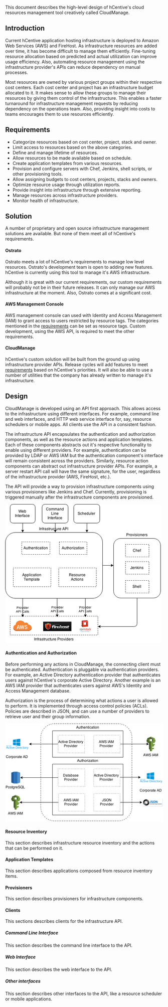 This document describes the high-level design of hCentive's cloud resources management tool creatively called CloudManage.

## Introduction
Current hCentive application hosting infrastructure is deployed to Amazon Web Services (AWS) and FireHost. As infrastructure resources are added over time, it has become difficult to manage them efficiently. Fine-tuning resource allocation based on predicted and actual utilization can improve usage efficiency. Also, automating resource management using the infrastructure provider's APIs can reduce dependency on manual processes.

Most resources are owned by various project groups within their respective cost centers. Each cost center and project has an infrastructure budget allocated to it. It makes sense to allow these groups to manage their resources by giving them control of the infrastructure. This enables a faster turnaround for infrastructure management requests by reducing dependency on the operations team. Also, providing insight into costs to teams encourages them to use resources efficiently.

## <a name="requirements"></a>Requirements
* Categorize resources based on cost center, project, stack and owner.
* Limit access to resources based on the above categories.
* Define and manage lifetime of resources.
* Allow resources to be made available based on schedule.
* Create application templates from various resources.
* Provision and configure servers with Chef, Jenkins, shell scripts, or other provisioning tools.
* Allow assigning budgets to cost centers, projects, stacks and owners.
* Optimize resource usage through utilization reports.
* Provide insight into infrastructure through extensive reporting.
* Manage resources across infrastructure providers.
* Monitor health of infrastructure.

## <a name="solution"></a>Solution
A number of proprietary and open source infrastructure management solutions are available. But none of them meet all of hCentive's requirements.

#### <a name="ostrato"></a>Ostrato
Ostrato meets a lot of hCentive's requirements to manage low level resources. Ostrato's development team is open to adding new features. hCentive is currently using this tool to manage it's AWS infrastructure.

Although it is great with our current requirements, our custom requirements will probably not be in their future releases. It can only manage our AWS infrastructure at the moment. Also, Ostrato comes at a significant cost.

#### <a name="aws-console"></a>AWS Management Console
AWS management console can used with Identity and Access Management (IAM) to grant access to users restricted by resource tags. The categories mentioned in the [requirements](#requirements) can be set as resource tags. Custom development, using the AWS API, is required to meet the other requirements.

#### <a name="cloud-manage"></a>CloudManage
hCentive's custom solution will be built from the ground up using infrastructure provider APIs. Release cycles will add features to meet <a href="#requirements">requirements</a> based on hCentive's priorities. It will also be able to use a number of utilities that the company has already written to manage it's infrastructure.

## <a name="design"></a>Design
CloudManage is developed using an API first approach. This allows access to the infrastructure using different interfaces. For example, command line and web interfaces, and HTTP web service interface for, say, resource schedulers or mobile apps. All clients use the API in a consistent fashion.

The infrastructure API encapsulates the authentication and authorization components, as well as the resource actions and application templates. Each of these components abstracts out it's respective functionality to enable using different providers. For example, authentication can be provided by LDAP or AWS IAM but the authentication component's interface will remain consistent across the providers. Similarly, resource action components can abstract out infrastructure provider APIs. For example, a server restart API call will have the same signature, for the user, regardless of the infrastructure provider (AWS, FireHost, etc.).

The API will provide a way to provision infrastructure components using various provisioners like Jenkins and Chef. Currently, provisioning is triggered manually after the infrastructure components are provisioned.

![High level design](high_level_design.png)

#### <a name="auth"></a>Authentication and Authorization
Before performing any actions in CloudManage, the connecting client must be authenticated. Authentication is pluggable via authentication providers. For example, an Active Directory authentication provider that authenticates users against hCentive's corporate Active Directory. Another example is an AWS IAM provider that authenticates users against AWS's Identity and Access Management database.

Authorization is the process of determining what actions a user is allowed to perform. It is implemented through access control policies (ACLs). Policies are described in JSON, and can use a number of providers to retrieve user and their group information.

![Authentication and Authorization](auth_and_auth.png)

#### <a name="inventory"></a>Resource Inventory
This section describes infrastructure resource inventory and the actions that can be performed on it.

#### <a name="template"></a>Application Templates
This section describes applications composed from resource inventory items.

#### <a name="provisioners"></a>Provisioners
This section describes provisioners for infrastructure components.

#### <a name="clients"></a>Clients
This sections describes clients for the infrastructure API.

##### <a name="cli"></a>Command Line Interface
This section describes the command line interface to the API.

##### <a name="web"></a>Web Interface
This section describes the web interface to the API.

##### <a name="other"></a>Other interfaces
This section describes other interfaces to the API, like a resource scheduler or mobile applications.
